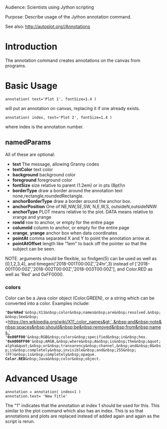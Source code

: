 Audience: Scientists using Jython scripting

Purpose: Describe usage of the Jython annotation command.

See also: <http://autoplot.org//Annotations>

# Introduction

The annotation command creates annotations on the canvas from programs.

# Basic Usage

```
annotation( text='Plot 1', fontSize=1.4 )  
```
will put an annotation on canvas, replacing it if one already exists.

```
annotation( index, text='Plot 2', fontSize=1.4 )  
```
where index is the annotation number.

## namedParams

All of these are optional:

  - **text** The message, allowing Granny codes
  - **textColor** text color
  - **background** background color
  - **foreground** foreground color
  - **fontSize** size relative to parent (1.2em) or in pts (8pt)\\n
  - **borderType** draw a border around the annotation text
    none,rectangle,roundedRectangle.
  - **anchorBorderType** draw a border around the anchor box.
  - **anchorPosition** One of NE,NW,SE,SW, N,E,W,S, outsideN,outsideNNW
  - **anchorType** PLOT means relative to the plot. DATA means relative
    to xrange and yrange
  - **rowId** row to anchor, or empty for the entire page
  - **columnId** column to anchor, or empty for the entire page
  - **xrange**, **yrange** anchor box when data coordinates
  - **pointAt** comma separated X and Y to point the annotation arrow
    at.
  - **pointAtOffset** length like "1em" to back off the pointer so that
    the subject can be seen.

NOTE: arguments should be flexible, so findgen(5) can be used as well as
\[0,1,2,3,4\], and timegen('2018-001T00:00Z','24hr',3) instead of
\['2018-001T00:00Z','2018-002T00:00Z','2018-003T00:00Z'\], and Color.RED
as well as 'Red' and 0xFF0000.

### colors

Color can be a Java color object (Color.GREEN), or a string which can be
converted into a color. Examples include:

**`'DarkRed`**`'&nbsp;X11&nbsp;color&nbsp;names&nbsp;are&nbsp;resolved.&nbsp;&nbsp;See&nbsp;`&lt;https://en.wikipedia.org/wiki/X11_color_names&gt;`,&nbsp;and&nbsp;note&nbsp;spaces&nbsp;should&nbsp;be&nbsp;removed&nbsp;from&nbsp;names.`  
**`'0x00FF00`**`'&nbsp;RGB&nbsp;colors&nbsp;specified&nbsp;in&nbsp;hex.`  
**`'0xA000FF00`**`'&nbsp;ARGB,&nbsp;where&nbsp;A&nbsp;is&nbsp;the&nbsp;&quot;alpha&quot;&nbsp;or&nbsp;transarency&nbsp;channel,&nbsp;and&nbsp;0&nbsp;is&nbsp;completely&nbsp;invisible&nbsp;and&nbsp;255&nbsp;(FF)&nbsp;is&nbsp;completely&nbsp;opaque.`  
**`Color.RED`**`&nbsp;Java&nbsp;color&nbsp;object.`

# Advanced Usage

```
annotation = annotation( index=1 )
annotation.text= 'New Title'
```
The "1" indicates that the annotation at index 1 should be used for
this. This similar to the plot command which also has an index. This is
so that annotations and plots are replaced instead of added again and
again as the script is rerun.

